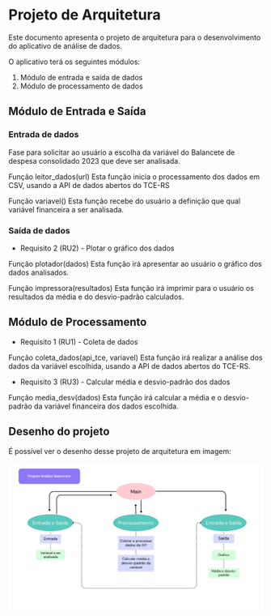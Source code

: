 # Projeto de Arquitetura

Este documento apresenta o projeto de arquitetura para o desenvolvimento do aplicativo de análise de dados.

O aplicativo terá os seguintes módulos:
1. Módulo de entrada e saída de dados
2. Módulo de processamento de dados


## Módulo de Entrada e Saída

### Entrada de dados

Fase para solicitar ao usuário a escolha da variável do Balancete de despesa consolidado 2023 que deve ser analisada.

Função leitor_dados(url)
Esta função inicia o processamento dos dados em CSV, usando a API de dados abertos do TCE-RS

Função variavel()
Esta função recebe do usuário a definição que qual variável financeira a ser analisada.

### Saída de dados

- Requisito 2 (RU2) - Plotar o gráfico dos dados

Função plotador(dados)
Esta função irá apresentar ao usuário o gráfico dos dados analisados.

Função impressora(resultados)
Esta função irá imprimir para o usuário os resultados da média e do desvio-padrão calculados.


## Módulo de Processamento

- Requisito 1 (RU1) - Coleta de dados

Função coleta_dados(api_tce, variavel)
Esta função irá realizar a análise dos dados da variável escolhida, usando a API de dados abertos do TCE-RS.

- Requisito 3 (RU3) - Calcular média e desvio-padrão dos dados

Função media_desv(dados)
Esta função irá calcular a média e o desvio-padrão da variável financeira dos dados escolhida.


## Desenho do projeto

É possível ver o desenho desse projeto de arquitetura em imagem:

![Desenho da Arquitetura](arquitetura.png)